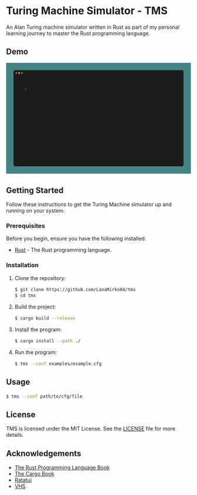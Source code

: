 # Turing Machine Simulator - TMS

An Alan Turing machine simulator written in Rust as part of my personal learning journey to master the Rust programming language.

## Demo

![TMS demo gif](./assets/demo.gif)

## Getting Started

Follow these instructions to get the Turing Machine simulator up and running on your system.

### Prerequisites

Before you begin, ensure you have the following installed:

- [Rust](https://www.rust-lang.org/tools/install) - The Rust programming language.

### Installation

1. Clone the repository:

    ```bash
    $ git clone https://github.com/LanaMirko04/tms
    $ cd tms
    ```

2. Build the project:

    ```bash
    $ cargo build --release
    ```

3. Install the program:
    ```bash
    $ cargo install --path ./
    ```

4. Run the program:

    ```bash
    $ tms --conf examples/example.cfg
    ```

## Usage

```bash
$ tms --conf path/to/cfg/file
```

## License

TMS is licensed under the MIT License. See the [LICENSE](LICENSE) file for more details.


## Acknowledgements

 - [The Rust Programming Language Book](https://doc.rust-lang.org/stable/book/)
 - [The Cargo Book](https://doc.rust-lang.org/stable/cargo/)
 - [Ratatui](https://github.com/ratatui-org/ratatui)
 - [VHS](https://github.com/charmbracelet/vhs)

